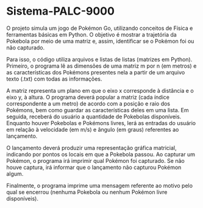# Sistema-PALC-9000
O projeto simula um jogo de Pokémon Go, utilizando conceitos de Física e ferramentas básicas em Python. O objetivo é mostrar a trajetória da Pokebola por meio de uma matriz e, assim, identificar se o Pokémon foi ou não capturado.

Para isso, o código utiliza arquivos e listas de listas (matrizes em Python). 
Primeiro, o programa lê as dimensões de uma matriz m por n (em metros) e as características dos Pokémons
presentes nela a partir de um arquivo texto (.txt) com todas as informações. 

A matriz representa um plano em que o eixo x corresponde à distância e o eixo y, à altura.
O programa deverá popular a matriz (cada índice correspondente a um metro) de acordo com a posição e raio dos Pokémons, bem como guardar as características deles em uma lista. Em seguida, receberá do usuário a quantidade de Pokebolas disponíveis. Enquanto houver Pokebolas e Pokémons livres, lerá as entradas do usuário em relação à velocidade (em m/s) e ângulo (em graus) referentes ao lançamento. 

O lançamento deverá produzir uma representação gráfica matricial, indicando por pontos os locais em que a Pokebola passou. Ao
capturar um Pokémon, o programa irá imprimir qual Pokémon foi capturado. Se não houve captura, irá informar que o lançamento não capturou Pokémon algum.

Finalmente, o programa imprime uma mensagem referente ao motivo pelo qual se encerrou (nenhuma Pokebola ou nenhum Pokémon livre disponíveis).

